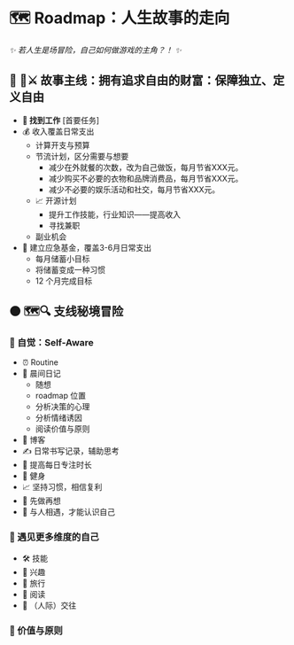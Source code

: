 # 🗺️ Roadmap：人生故事的走向

*✨ 若人生是场冒险，自己如何做游戏的主角？！ ✨*

## 🔴 🏰⚔️ 故事主线：拥有追求自由的财富：保障独立、定义自由

- **🚩 找到工作** [首要任务]
- 💰 收入覆盖日常支出
  - 计算开支与预算
  - 节流计划，区分需要与想要
    - 减少在外就餐的次数，改为自己做饭，每月节省XXX元。
    - 减少购买不必要的衣物和品牌消费品，每月节省XXX元。
    - 减少不必要的娱乐活动和社交，每月节省XXX元。
  - 📈 开源计划
    - 提升工作技能，行业知识——提高收入
    - 寻找兼职
  -  副业机会
- 🏦 建立应急基金，覆盖3-6月日常支出
  - 每月储蓄小目标
  - 将储蓄变成一种习惯
  - 12 个月完成目标

## 🟠 🗺️🔍 支线秘境冒险

### 🧘 自觉：Self-Aware
- ⏰ Routine
- 📝 晨间日记
  - 随想
  - roadmap 位置
  - 分析决策的心理
  - 分析情绪诱因
  - 阅读价值与原则
- 📰 博客
- ✍️ 日常书写记录，辅助思考
- 🎯 提高每日专注时长
- 💪 健身
- 📈 坚持习惯，相信复利
- 🏃 先做再想
- 🤝 与人相遇，才能认识自己

### 🌈 遇见更多维度的自己
- 🛠️ 技能
- 🎨 兴趣
- 🧳 旅行
- 📖 阅读
- 👥 （人际）交往

### 🧿 价值与原则